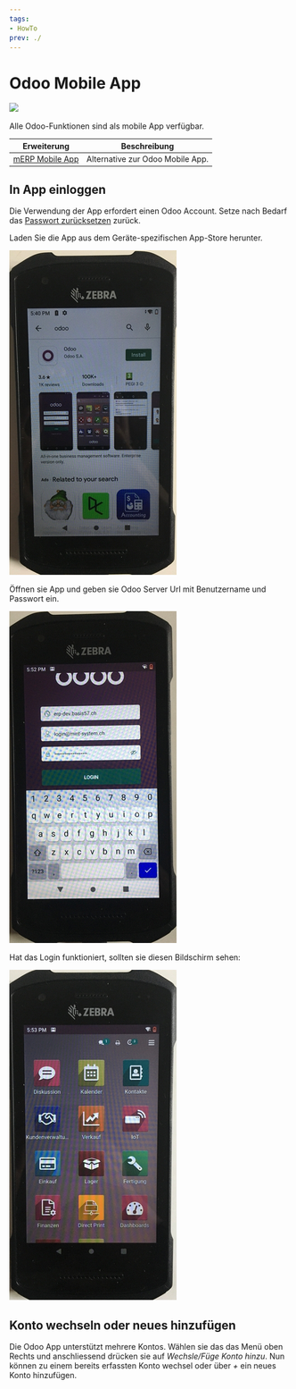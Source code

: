 ```yaml
---
tags:
- HowTo
prev: ./
---
```

# Odoo Mobile App
![](assets/icons_odoo_app.png)

Alle Odoo-Funktionen sind als mobile App verfügbar.

| Erweiterung                           | Beschreibung                     |
| ------------------------------------- | -------------------------------- |
| [mERP Mobile App](mERP%20Mobile%20App.md) | Alternative zur Odoo Mobile App. |

## In App einloggen

Die Verwendung der App erfordert einen Odoo Account. Setze nach Bedarf das [Passwort zurücksetzen](Einstellungen.md#Passwort%20zur%C3%BCcksetzen) zurück.

Laden Sie die App aus dem Geräte-spezifischen App-Store herunter.

![](assets/Odoo%20Mobile%20App%20Appstore.jpg)

Öffnen sie App und geben sie Odoo Server Url mit Benutzername und Passwort ein.

![](assets/Odoo%20Mobile%20App%20Login.jpg)

Hat das Login funktioniert, sollten sie diesen Bildschirm sehen:

![](assets/Odoo%20Mobile%20App%20Startbildschirm.jpg)

## Konto wechseln oder neues hinzufügen

Die Odoo App unterstützt mehrere Kontos. Wählen sie das das Menü oben Rechts und anschliessend drücken sie auf *Wechsle/Füge Konto hinzu*. Nun können zu einem bereits erfassten Konto wechsel oder über *+* ein neues Konto hinzufügen.